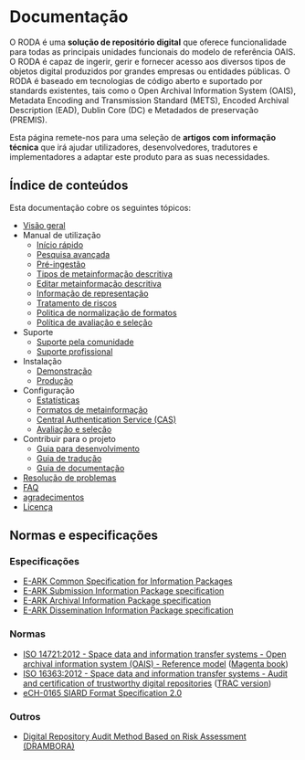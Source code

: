 # Documentação

O RODA é uma **solução de repositório digital** que oferece funcionalidade para todas as principais unidades funcionais do modelo de referência OAIS. O RODA é capaz de ingerir, gerir e fornecer acesso aos diversos tipos de objetos digital produzidos por grandes empresas ou entidades públicas. O RODA é baseado em tecnologias de código aberto e suportado por standards existentes, tais como o Open Archival Information System (OAIS), Metadata Encoding and Transmission Standard (METS), Encoded Archival Description (EAD), Dublin Core (DC) e Metadados de preservação (PREMIS).

Esta página remete-nos para uma seleção de **artigos com informação técnica** que irá ajudar utilizadores, desenvolvedores, tradutores e implementadores a adaptar este produto para as suas necessidades.

## Índice de conteúdos

Esta documentação cobre os seguintes tópicos:

- [Visão geral](Overview_pt_PT.md)
- Manual de utilização
    - [Início rápido](Quickstart.md)
    - [Pesquisa avançada](Advanced_Search_pt_PT.md)
    - [Pré-ingestão](Pre_Ingest_pt_PT.md)
    - [Tipos de metainformação descritiva](Descriptive_Metadata_Types.md)
    - [Editar metainformação descritiva](EditDescriptiveMetadata.md)
    - [Informação de representação](Representation_Information.md)
    - [Tratamento de riscos](Risk_Assessment.md)
    - [Politica de normalização de formatos](Format_Normalization_Policy.md)
    - [Política de avaliação e seleção](Disposal_Policies.md)
- Suporte
    - [Suporte pela comunidade](Community_Support.md)
    - [Suporte profissional](Professional_Support.md)
- Instalação
    - [Demonstração](Installation_Testing_Environments.md)
    - [Produção](Installation_Production_Environments.md)
- Configuração
    - [Estatísticas](Statistics_pt_PT.md)
    - [Formatos de metainformação](Metadata_Formats.md)
    - [Central Authentication Service (CAS)](Central_Authentication_Service.md)
    - [Avaliação e seleção](Disposal.md)
- Contribuir para o projeto
    - [Guia para desenvolvimento](Developers_Guide.md)
    - [Guia de tradução](Translation_Guide.md)
    - [Guia de documentação](Documentation_Guide_pt_PT.md)
- [Resolução de problemas](Troubleshooting.md)
- [FAQ](FAQ_pt_PT.md)
- [agradecimentos](Acknowledgements.md)
- [Licença](LICENSE.md)

## Normas e especificações

### Especificações

* [E-ARK Common Specification for Information Packages](http://www.dilcis.eu/specifications/common-specification)
* [E-ARK Submission Information Package specification](http://www.dilcis.eu/specifications/sip)
* [E-ARK Archival Information Package specification](http://www.dilcis.eu/specifications/aip)
* [E-ARK Dissemination Information Package specification](http://www.dilcis.eu/specifications/dip)

### Normas

* [ISO 14721:2012 - Space data and information transfer systems - Open archival information system (OAIS) - Reference model](http://www.iso.org/iso/catalogue_detail.htm?csnumber=57284) ([Magenta book](http://public.ccsds.org/publications/archive/650x0m2.pdf))
* [ISO 16363:2012 - Space data and information transfer systems - Audit and certification of trustworthy digital repositories](http://www.iso.org/iso/catalogue_detail.htm?csnumber=56510) ([TRAC version](https://www.crl.edu/sites/default/files/d6/attachments/pages/trac_0.pdf))
* [eCH-0165 SIARD Format Specification 2.0](https://www.ech.ch/vechweb/page?p=dossier&documentNumber=eCH-0165&documentVersion=2.0)

### Outros

* [Digital Repository Audit Method Based on Risk Assessment (DRAMBORA)](http://www.repositoryaudit.eu/download/)

